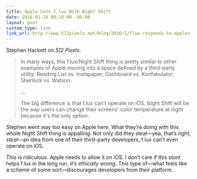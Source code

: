 ```yaml
---
title: Apple Cons f.lux With Night Shift
date: 2016-01-18 00:10:00 -06:00
layout: post
custom_type: link
link_url: http://www.512pixels.net/blog/2016/1/flux-responds-to-apples-night-shift
---
```


Stephen Hackett on *512 Pixels*:

> In many ways, this f.lux/Night Shift thing is pretty similar to other examples of Apple moving into a space defined by a third-party utility: Reading List vs. Instapaper; Dashboard vs. Konfabulator; Sherlock vs. Watson.
>
> …
>
> The big difference is that f.lux can't operate on iOS. Night Shift will be the way users can change their screens' color temperature at night because it's the only option.

Stephen went way too easy on Apple here. What they’re doing with this whole Night Shift thing is appalling. Not only did they steal—yea, that’s right, *steal*—an idea from one of their third-party developers, f.lux can’t even operate on iOS.

This is ridiculous. Apple needs to allow it on iOS. I don’t care if this stunt helps f.lux in the long run, *it’s ethically wrong*. This type of—what feels like a scheme of some sort—discourages developers from their platform.
